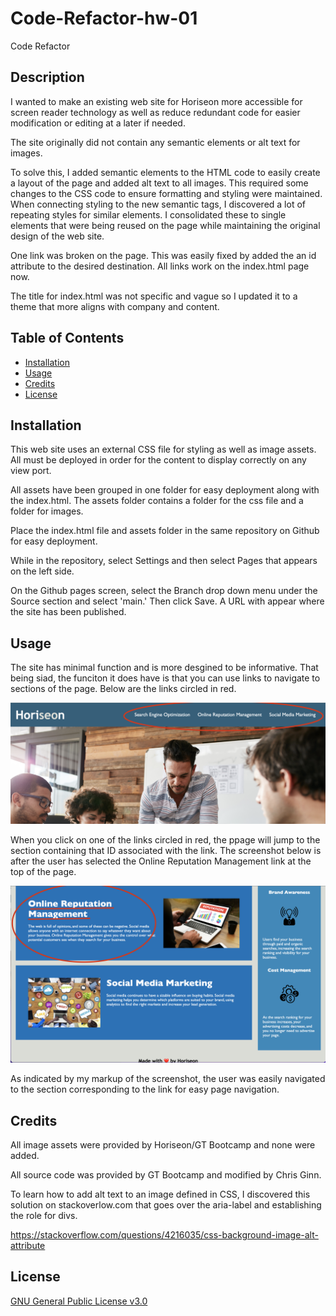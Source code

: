 # Code-Refactor-hw-01
Code Refactor

## Description

I wanted to make an existing web site for Horiseon more accessible for screen reader technology as well as reduce redundant code for easier modification or editing at a later if needed.

The site originally did not contain any semantic elements or alt text for images. 

To solve this, I added semantic elements to the HTML code to easily create a layout of the page and added alt text to all images. This required some changes to the CSS code to ensure formatting and styling were maintained. When connecting styling to the new semantic tags, I discovered a lot of repeating styles for similar elements. I consolidated these to single elements that were being reused on the page while maintaining the original design of the web site.

One link was broken on the page. This was easily fixed by added the an id attribute to the desired destination. All links work on the index.html page now.

The title for index.html was not specific and vague so I updated it to a theme that more aligns with company and content.


## Table of Contents

- [Installation](#installation)
- [Usage](#usage)
- [Credits](#credits)
- [License](#license)

## Installation

This web site uses an external CSS file for styling as well as image assets. All must be deployed in order for the content to display correctly on any view port.

All assets have been grouped in one folder for easy deployment along with the index.html. The assets folder contains a folder for the css file and a folder for images.

Place the index.html file and assets folder in the same repository on Github for easy deployment.

While in the repository, select Settings and then select Pages that appears on the left side. 

On the Github pages screen, select the Branch drop down menu under the Source section and select 'main.' Then click Save. A URL with appear where the site has been published.

## Usage

The site has minimal function and is more desgined to be informative. That being siad, the funciton it does have is that you can use links to navigate to sections of the page. Below are the links circled in red.

![Screenshot 1](./assets/images/coderefactor_screenshot1.png)

When you click on one of the links circled in red, the ppage will jump to the section containing that ID associated with the link. The screenshot below is after the user has selected the Online Reputation Management link at the top of the page.

![Screenshot 2](./assets/images/coderefactor_screenshot2.png)

As indicated by my markup of the screenshot, the user was easily navigated to the section corresponding to the link for easy page navigation.

## Credits
All image assets were provided by Horiseon/GT Bootcamp and none were added.

All source code was provided by GT Bootcamp and modified by Chris Ginn.

To learn how to add alt text to an image defined in CSS, I discovered this solution on stackoverlow.com that goes over the aria-label and establishing the role for divs.

https://stackoverflow.com/questions/4216035/css-background-image-alt-attribute

## License

[GNU General Public License v3.0](/COPYING.txt)

